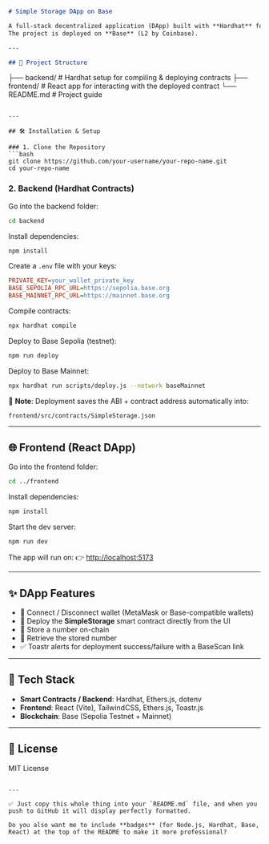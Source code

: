 
```markdown
# Simple Storage DApp on Base

A full-stack decentralized application (DApp) built with **Hardhat** for the smart contract backend and **React + Ethers.js** for the frontend.  
The project is deployed on **Base** (L2 by Coinbase).

---

## 📂 Project Structure

```

├── backend/   # Hardhat setup for compiling & deploying contracts
├── frontend/  # React app for interacting with the deployed contract
└── README.md  # Project guide

````

---

## 🛠️ Installation & Setup

### 1. Clone the Repository
```bash
git clone https://github.com/your-username/your-repo-name.git
cd your-repo-name
````

### 2. Backend (Hardhat Contracts)

Go into the backend folder:

```bash
cd backend
```

Install dependencies:

```bash
npm install
```

Create a `.env` file with your keys:

```ini
PRIVATE_KEY=your_wallet_private_key
BASE_SEPOLIA_RPC_URL=https://sepolia.base.org
BASE_MAINNET_RPC_URL=https://mainnet.base.org
```

Compile contracts:

```bash
npx hardhat compile
```

Deploy to Base Sepolia (testnet):

```bash
npm run deploy
```

Deploy to Base Mainnet:

```bash
npx hardhat run scripts/deploy.js --network baseMainnet
```

📌 **Note**: Deployment saves the ABI + contract address automatically into:

```
frontend/src/contracts/SimpleStorage.json
```

---

## 🌐 Frontend (React DApp)

Go into the frontend folder:

```bash
cd ../frontend
```

Install dependencies:

```bash
npm install
```

Start the dev server:

```bash
npm run dev
```

The app will run on:
👉 [http://localhost:5173](http://localhost:5173)

---

## ✨ DApp Features

* 🔗 Connect / Disconnect wallet (MetaMask or Base-compatible wallets)
* 🚀 Deploy the **SimpleStorage** smart contract directly from the UI
* 📝 Store a number on-chain
* 📖 Retrieve the stored number
* ✅ Toastr alerts for deployment success/failure with a BaseScan link

---

## 🧰 Tech Stack

* **Smart Contracts / Backend**: Hardhat, Ethers.js, dotenv
* **Frontend**: React (Vite), TailwindCSS, Ethers.js, Toastr.js
* **Blockchain**: Base (Sepolia Testnet + Mainnet)

---

## 📜 License

MIT License

```

---

✅ Just copy this whole thing into your `README.md` file, and when you push to GitHub it will display perfectly formatted.  

Do you also want me to include **badges** (for Node.js, Hardhat, Base, React) at the top of the README to make it more professional?
```
